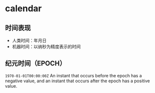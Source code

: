 # calendar
## 时间表现
* 人类时间：年月日
* 机器时间：以纳秒为精度表示的时间



## 纪元时间（EPOCH）
`1970-01-01T00:00:00Z`
An instant that occurs before the epoch has a negative value, and an instant that occurs after the epoch has a positive value.

